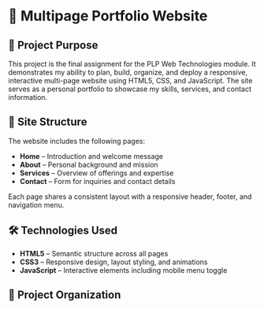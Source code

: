 # 🚀 Multipage Portfolio Website

## 📌 Project Purpose
This project is the final assignment for the PLP Web Technologies module. It demonstrates my ability to plan, build, organize, and deploy a responsive, interactive multi-page website using HTML5, CSS, and JavaScript. The site serves as a personal portfolio to showcase my skills, services, and contact information.

## 🧭 Site Structure
The website includes the following pages:
- **Home** – Introduction and welcome message
- **About** – Personal background and mission
- **Services** – Overview of offerings and expertise
- **Contact** – Form for inquiries and contact details

Each page shares a consistent layout with a responsive header, footer, and navigation menu.

## 🛠️ Technologies Used
- **HTML5** – Semantic structure across all pages
- **CSS3** – Responsive design, layout styling, and animations
- **JavaScript** – Interactive elements including mobile menu toggle

## 📂 Project Organization
